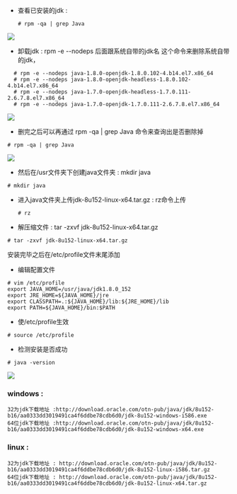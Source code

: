 - 查看已安装的jdk :

      # rpm -qa | grep Java

 ![](assets/markdown-img-paste-20171027170936991.png)

- 卸载jdk :  rpm -e --nodeps   后面跟系统自带的jdk名    这个命令来删除系统自带的jdk，
```
  # rpm -e --nodeps java-1.8.0-openjdk-1.8.0.102-4.b14.el7.x86_64
  # rpm -e --nodeps java-1.8.0-openjdk-headless-1.8.0.102-4.b14.el7.x86_64
  # rpm -e --nodeps java-1.7.0-openjdk-headless-1.7.0.111-2.6.7.8.el7.x86_64
  # rpm -e --nodeps java-1.7.0-openjdk-1.7.0.111-2.6.7.8.el7.x86_64
```
![](assets/markdown-img-paste-20171027170947348.png)

- 删完之后可以再通过    rpm -qa | grep Java  命令来查询出是否删除掉
```
# rpm -qa | grep Java
```
![](assets/markdown-img-paste-20171027170954844.png)
- 然后在/usr文件夹下创建java文件夹 : mkdir java
```
# mkdir java
```
- 进入java文件夹上传jdk-8u152-linux-x64.tar.gz  : rz命令上传

      # rz

- 解压缩文件 : tar -zxvf jdk-8u152-linux-x64.tar.gz
```
# tar -zxvf jdk-8u152-linux-x64.tar.gz
```
安装完毕之后在/etc/profile文件末尾添加

- 编辑配置文件
```
# vim /etc/profile
export JAVA_HOME=/usr/java/jdk1.8.0_152
export JRE_HOME=${JAVA_HOME}/jre
export CLASSPATH=.:${JAVA_HOME}/lib:${JRE_HOME}/lib
export PATH=${JAVA_HOME}/bin:$PATH
```
- 使/etc/profile生效
```
# source /etc/profile
```

- 检测安装是否成功
```
# java -version
```

![](assets/markdown-img-paste-20171027171846471.png)




### windows :
    32为jdk下载地址 :http://download.oracle.com/otn-pub/java/jdk/8u152-b16/aa0333dd3019491ca4f6ddbe78cdb6d0/jdk-8u152-windows-i586.exe
    64位jdk下载地址 :http://download.oracle.com/otn-pub/java/jdk/8u152-b16/aa0333dd3019491ca4f6ddbe78cdb6d0/jdk-8u152-windows-x64.exe
### linux :
    32为jdk下载地址 : http://download.oracle.com/otn-pub/java/jdk/8u152-b16/aa0333dd3019491ca4f6ddbe78cdb6d0/jdk-8u152-linux-i586.tar.gz
    64位jdk下载地址 : http://download.oracle.com/otn-pub/java/jdk/8u152-b16/aa0333dd3019491ca4f6ddbe78cdb6d0/jdk-8u152-linux-x64.tar.gz
